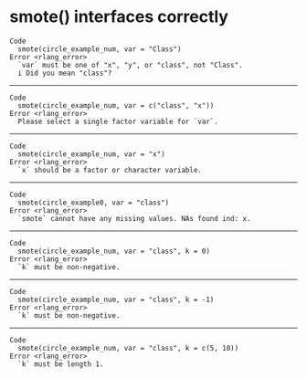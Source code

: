 # smote() interfaces correctly

    Code
      smote(circle_example_num, var = "Class")
    Error <rlang_error>
      `var` must be one of "x", "y", or "class", not "Class".
      i Did you mean "class"?

---

    Code
      smote(circle_example_num, var = c("class", "x"))
    Error <rlang_error>
      Please select a single factor variable for `var`.

---

    Code
      smote(circle_example_num, var = "x")
    Error <rlang_error>
      `x` should be a factor or character variable.

---

    Code
      smote(circle_example0, var = "class")
    Error <rlang_error>
      `smote` cannot have any missing values. NAs found ind: x.

---

    Code
      smote(circle_example_num, var = "class", k = 0)
    Error <rlang_error>
      `k` must be non-negative.

---

    Code
      smote(circle_example_num, var = "class", k = -1)
    Error <rlang_error>
      `k` must be non-negative.

---

    Code
      smote(circle_example_num, var = "class", k = c(5, 10))
    Error <rlang_error>
      `k` must be length 1.

